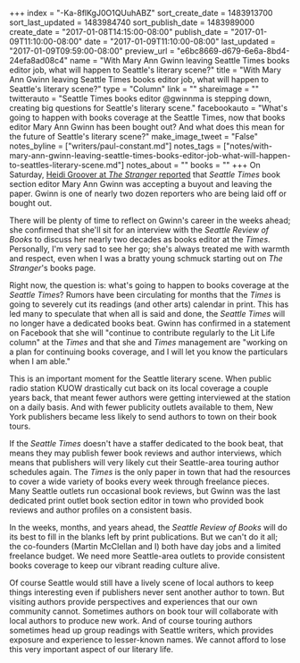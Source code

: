 +++
index = "-Ka-8flKgJ0O1QUuhABZ"
sort_create_date = 1483913700
sort_last_updated = 1483984740
sort_publish_date = 1483989000
create_date = "2017-01-08T14:15:00-08:00"
publish_date = "2017-01-09T11:10:00-08:00"
date = "2017-01-09T11:10:00-08:00"
last_updated = "2017-01-09T09:59:00-08:00"
preview_url = "e6bc8669-d679-6e6a-8bd4-24efa8ad08c4"
name = "With Mary Ann Gwinn leaving Seattle Times books editor job, what will happen to Seattle's literary scene?"
title = "With Mary Ann Gwinn leaving Seattle Times books editor job, what will happen to Seattle's literary scene?"
type = "Column"
link = ""
shareimage = ""
twitterauto = "Seattle Times books editor @gwinnma is stepping down, creating big questions for Seattle's literary scene."
facebookauto = "What's going to happen with books coverage at the Seattle Times, now that books editor Mary Ann Gwinn has been bought out? And what does this mean for the future of Seattle's literary scene?"
make_image_tweet = "False"
notes_byline = ["writers/paul-constant.md"]
notes_tags = ["notes/with-mary-ann-gwinn-leaving-seattle-times-books-editor-job-what-will-happen-to-seattles-literary-scene.md"]
notes_about = ""
books = ""
+++
On Saturday, [Heidi Groover at *The Stranger* reported](http://www.thestranger.com/slog/2017/01/07/24787891/after-buyouts-and-layoffs-nearly-two-dozen-people-will-leave-the-seattle-times-newsroom) that *Seattle Times* book section editor Mary Ann Gwinn was accepting a buyout and leaving the paper. Gwinn is one of nearly two dozen reporters who are being laid off or bought out.

There will be plenty of time to reflect on Gwinn's career in the weeks ahead; she confirmed that she'll sit for an interview with the *Seattle Review of Books* to discuss her nearly two decades as books editor at the *Times*. Personally, I'm very sad to see her go; she's always treated me with warmth and respect, even when I was a bratty young schmuck starting out on *The Stranger*'s books page.

Right now, the question is: what's going to happen to books coverage at the *Seattle Times*? Rumors have been circulating for months that the *Times* is going to severely cut its readings (and other arts) calendar in print. This has led many to speculate that when all is said and done, the *Seattle Times* will no longer have a dedicated books beat. Gwinn has confirmed in a statement on Facebook that she will "continue to contribute regularly to the Lit Life column" at the *Times* and that she and *Times* management are "working on a plan for continuing books coverage, and I will let you know the particulars when I am able."

This is an important moment for the Seattle literary scene. When public radio station KUOW drastically cut back on its local coverage a couple years back, that meant fewer authors were getting interviewed at the station on a daily basis. And with fewer publicity outlets available to them, New York publishers became less likely to send authors to town on their book tours.

If the *Seattle Times* doesn't have a staffer dedicated to the book beat, that means they may publish fewer book reviews and author interviews, which means that publishers will very likely cut their Seattle-area touring author schedules again. The *Times* is the only paper in town that had the resources to cover a wide variety of books every week through freelance pieces. Many Seattle outlets run occasional book reviews, but Gwinn was the last dedicated print outlet book section editor in town who provided book reviews and author profiles on a consistent basis.

In the weeks, months, and years ahead, the *Seattle Review of Books* will do its best to fill in the blanks left by print publications. But we can't do it all; the co-founders (Martin McClellan and I) both have day jobs and a limited freelance budget. We need more Seattle-area outlets to provide consistent books coverage to keep our vibrant reading culture alive.

Of course Seattle would still have a lively scene of local authors to keep things interesting even if publishers never sent another author to town. But visiting authors provide perspectives and experiences that our own community cannot. Sometimes authors on book tour will collaborate with local authors to produce new work. And of course touring authors sometimes head up group readings with Seattle writers, which provides exposure and experience to lesser-known names. We cannot afford to lose this very important aspect of our literary life.